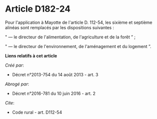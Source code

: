 # Article D182-24

Pour l'application à Mayotte de l'article D. 112-54, les sixième et septième alinéas sont remplacés par les dispositions
suivantes : 

" ― le directeur de l'alimentation, de l'agriculture et de la forêt ” ; 

" ― le directeur de l'environnement, de l'aménagement et du logement ”.

**Liens relatifs à cet article**

_Créé par_:

  - Décret n°2013-754 du 14 août 2013 - art. 3

_Abrogé par_:

  - Décret n°2016-781 du 10 juin 2016 - art. 2

_Cite_:

  - Code rural - art. D112-54

